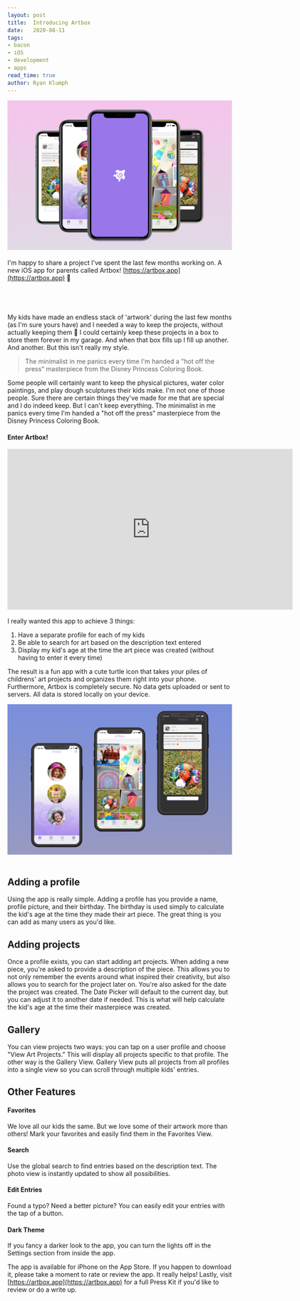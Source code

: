 ```yaml
---
layout: post
title:  Introducing Artbox
date:   2020-08-11
tags:
- bacon
- iOS
- development
- apps
read_time: true
author: Ryan Klumph
---
```

![](/assets/apps/artbox/artbox-coverflow.png)<br><br>
I'm happy to share a project I've spent the last few months working on. A new iOS app for parents called Artbox! [https://artbox.app](https://artbox.app) 📱  

<a href="https://apps.apple.com/us/app/artbox-store-all-the-artwork/id1516027610?mt=8" style="display:inline-block;overflow:hidden;background:url(https://linkmaker.itunes.apple.com/en-us/badge-lrg.svg?releaseDate=2020-07-01&kind=iossoftware&bubble=ios_apps) no-repeat;width:135px;height:40px;"></a>

My kids have made an endless stack of 'artwork' during the last few months (as I'm sure yours have) and I needed a way to keep the projects, without actually keeping them 🤫
I could certainly keep these projects in a box to store them forever in my garage. And when that box fills up I fill up another. And another. But this isn't really my style.

> The minimalist in me panics every time I'm handed a "hot off the press" masterpiece from the Disney Princess Coloring Book.

Some people will certainly want to keep the physical pictures, water color paintings, and play dough sculptures their kids make. I'm not one of those people. Sure there are certain things they've made for me that are special and I do indeed keep. But I can't keep everything. The minimalist in me panics every time I'm handed a "hot off the press" masterpiece from the Disney Princess Coloring Book.

#### Enter Artbox!

<iframe src="https://player.vimeo.com/video/446949606" width="640" height="360" frameborder="0" allow="autoplay; fullscreen" allowfullscreen></iframe><br>

I really wanted this app to achieve 3 things:
1. Have a separate profile for each of my kids
2. Be able to search for art based on the description text entered
3. Display my kid's age at the time the art piece was created (without having to enter it every time)

The result is a fun app with a cute turtle icon that takes your piles of childrens' art projects and organizes them right into your phone.
Furthermore, Artbox is completely secure. No data gets uploaded or sent to servers. All data is stored locally on your device.

![](/assets/apps/artbox/artbox-3.png)<br><br>

## Adding a profile

Using the app is really simple. Adding a profile has you provide a name, profile picture, and their birthday. The birthday is used simply to calculate the kid's age at the time they made their art piece. The great thing is you can add as many users as you'd like.

## Adding projects

Once a profile exists, you can start adding art projects. When adding a new piece, you're asked to provide a description of the piece. This allows you to not only remember the events around what inspired their creativity, but also allows you to search for the project later on.
You're also asked for the date the project was created. The Date Picker will default to the current day, but you can adjust it to another date if needed. This is what will help calculate the kid's age at the time their masterpiece was created.

## Gallery

You can view projects two ways: you can tap on a user profile and choose "View Art Projects." This will display all projects specific to that profile. The other way is the Gallery View. Gallery View puts all projects from all profiles into a single view so you can scroll through multiple kids' entries.

## Other Features
#### Favorites
We love all our kids the same. But we love some of their artwork more than others! Mark your favorites and easily find them in the Favorites View.

#### Search
Use the global search to find entries based on the description text. The photo view is instantly updated to show all possibilities.

#### Edit Entries
Found a typo? Need a better picture? You can easily edit your entries with the tap of a button.

#### Dark Theme
If you fancy a darker look to the app, you can turn the lights off in the Settings section from inside the app.

The app is available for iPhone on the App Store. If you happen to download it, please take a moment to rate or review the app. It really helps! Lastly, visit [https://artbox.app](https://artbox.app) for a full Press Kit if you'd like to review or do a write up.

<a href="https://apps.apple.com/us/app/artbox-store-all-the-artwork/id1516027610?mt=8" style="display:inline-block;overflow:hidden;background:url(https://linkmaker.itunes.apple.com/en-us/badge-lrg.svg?releaseDate=2020-07-01&kind=iossoftware&bubble=ios_apps) no-repeat;width:135px;height:40px;"></a>
